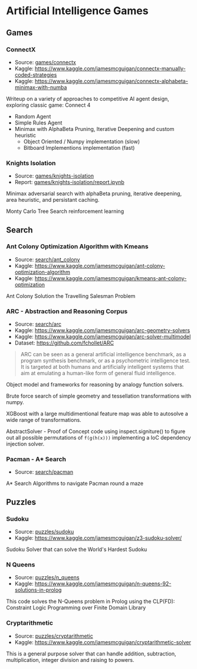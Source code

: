 # Artificial Intelligence Games

## Games

### ConnectX 
- Source: [games/connectx](games/connectx)
- Kaggle: https://www.kaggle.com/jamesmcguigan/connectx-manually-coded-strategies
- Kaggle: https://www.kaggle.com/jamesmcguigan/connectx-alphabeta-minimax-with-numba

Writeup on a variety of approaches to competitive AI agent design, exploring classic game: Connect 4
 
- Random Agent
- Simple Rules Agent
- Minimax with AlphaBeta Pruning, Iterative Deepening and custom heuristic
    - Object Oriented / Numpy implementation (slow)
    - Bitboard Implementions  implementation (fast)
    
### Knights Isolation
- Source: [games/knights-isolation](games/knights-isolation)
- Report: [games/knights-isolation/report.ipynb](games/knights-isolation/report.ipynb)
 
 
Minimax adversarial search with alphaBeta pruning, iterative deepening, area heuristic, and persistant caching.
 
Monty Carlo Tree Search reinforcement learning 
 


## Search

### Ant Colony Optimization Algorithm with Kmeans
- Source: [search/ant_colony](search/ant_colony)
- Kaggle: https://www.kaggle.com/jamesmcguigan/ant-colony-optimization-algorithm
- Kaggle: https://www.kaggle.com/jamesmcguigan/kmeans-ant-colony-optimization

Ant Colony Solution the Travelling Salesman Problem


### ARC - Abstraction and Reasoning Corpus
- Source: [search/arc](search/arc)
- Kaggle: https://www.kaggle.com/jamesmcguigan/arc-geometry-solvers
- Kaggle: https://www.kaggle.com/jamesmcguigan/arc-solver-multimodel
- Dataset: https://github.com/fchollet/ARC

> ARC can be seen as a general artificial intelligence benchmark, as a program synthesis benchmark, or as a psychometric intelligence test. It is targeted at both humans and artificially intelligent systems that aim at emulating a human-like form of general fluid intelligence.

Object model and frameworks for reasoning by analogy function solvers. 

Brute force search of simple geometry and tessellation transformations with numpy. 

XGBoost with a large multidimentional feature map was able to autosolve a wide range of transformations. 

AbstractSolver - Proof of Concept code using inspect.signiture() to figure out all possible permutations of `f(g(h(x)))` implementing a IoC dependency injection solver.


### Pacman - A* Search
- Source: [search/pacman](search/pacman)

A* Search Algorithms to navigate Pacman round a maze 


## Puzzles

### Sudoku
- Source: [puzzles/sudoku](puzzles/sudoku)
- Kaggle: https://www.kaggle.com/jamesmcguigan/z3-sudoku-solver/

Sudoku Solver that can solve the World's Hardest Sudoku

### N Queens
- Source: [puzzles/n_queens](puzzles/n_queens)
- Kaggle: https://www.kaggle.com/jamesmcguigan/n-queens-92-solutions-in-prolog

This code solves the N-Queens problem in Prolog using the CLP(FD): Constraint Logic Programming over Finite Domain Library

### Cryptarithmetic
- Source: [puzzles/cryptarithmetic](puzzles/cryptarithmetic)
- Kaggle: https://www.kaggle.com/jamesmcguigan/cryptarithmetic-solver

This is a general purpose solver that can handle addition, subtraction, multiplication, integer division and raising to powers.
